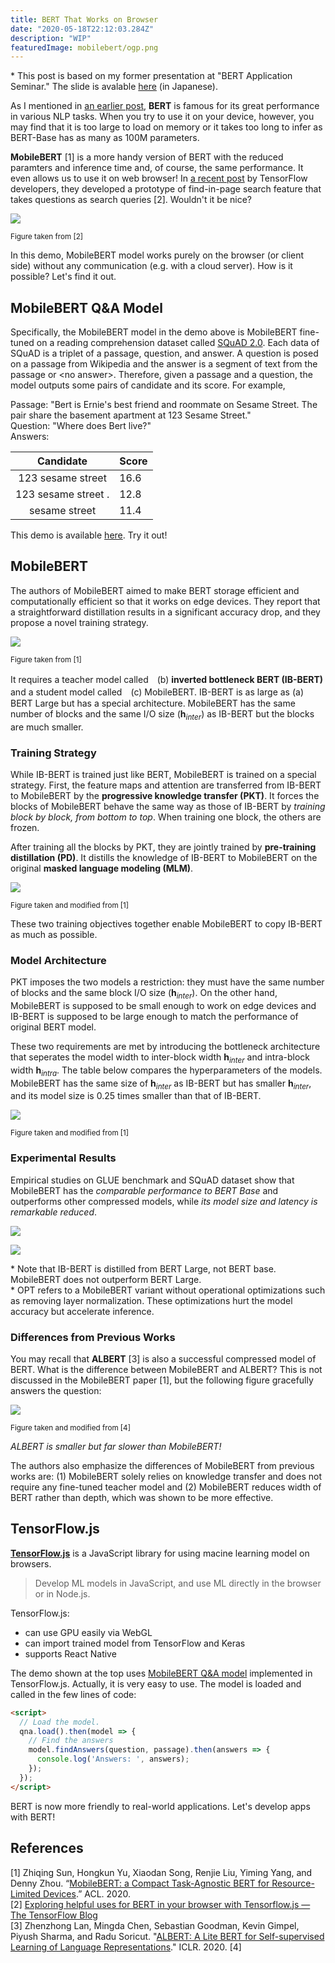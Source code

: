 ```yaml
---
title: BERT That Works on Browser
date: "2020-05-18T22:12:03.284Z"
description: "WIP"
featuredImage: mobilebert/ogp.png
---
```

\* This post is based on my former presentation at "BERT Application Seminar." The slide is avalable [here](https://www.slideshare.net/ShionHonda/bertmobileberttensorflowjs) (in Japanese).

As I mentioned in [an earlier post](https://hippocampus-garden.com/representation_learning/), **BERT** is famous for its great performance in various NLP tasks. When you try to use it on your device, however, you may find that it is too large to load on memory or it takes too long to infer as BERT-Base has as many as 100M parameters.

**MobileBERT** [1] is a more handy version of BERT with the reduced paramters and inference time and, of course, the same performance. It even allows us to use it on web browser! In [a recent post](https://blog.tensorflow.org/2020/03/exploring-helpful-uses-for-bert-in-your-browser-tensorflow-js.html) by TensorFlow developers, they developed a prototype of find-in-page search feature that takes questions as search queries [2]. Wouldn't it be nice?

![](googledemo.gif)

<small>Figure taken from [2]</small>

In this demo, MobileBERT model works purely on the browser (or client side) without any communication (e.g. with a cloud server). How is it possible? Let's find it out.

## MobileBERT Q&A Model
Specifically, the MobileBERT model in the demo above is MobileBERT fine-tuned on a reading comprehension dataset called [SQuAD 2.0](https://rajpurkar.github.io/SQuAD-explorer/). Each data of SQuAD is a triplet of a passage, question, and answer. A question is posed on a passage from Wikipedia and the answer is a segment of text from the passage or \<no answer\>. Therefore, given a passage and a question, the model outputs some pairs of candidate and its score. For example, 

Passage: "Bert is Ernie's best friend and roommate on Sesame Street. The pair share the basement apartment at 123 Sesame Street."  
Question: "Where does Bert live?"  
Answers:

|      Candidate      | Score |
| :-----------------: | :---- |
|  123 sesame street  | 16.6  |
| 123 sesame street . | 12.8  |
|    sesame street    | 11.4  |

This demo is available [here](https://storage.googleapis.com/tfjs-models/demos/mobilebert-qna/index.html). Try it out!

## MobileBERT
The authors of MobileBERT aimed to make BERT storage efficient and computationally efficient so that it works on edge devices. They report that a straightforward distillation results in a significant accuracy drop, and they propose a novel training strategy. 

![](2020-05-21-07-08-26.png)

<small>Figure taken from [1]</small>

It requires a teacher model called　(b) **inverted bottleneck BERT (IB-BERT)** and a student model called　(c) MobileBERT. IB-BERT is as large as (a) BERT Large but has a special architecture. MobileBERT has the same number of blocks and the same I/O size ($\boldsymbol{h}_{inter}$) as IB-BERT but the blocks are much smaller. 

### Training Strategy
While IB-BERT is trained just like BERT, MobileBERT is trained on a special strategy. First, the feature maps and attention are transferred from IB-BERT to MobileBERT by the **progressive knowledge transfer (PKT)**. It forces the blocks of MobileBERT behave the same way as those of IB-BERT by *training block by block, from bottom to top*. When training one block, the others are frozen.

After training all the blocks by PKT, they are jointly trained by **pre-training distillation (PD)**. It distills the knowledge of IB-BERT to MobileBERT on the original **masked language modeling (MLM)**.

![](2020-05-21-22-04-02.png)

<small>Figure taken and modified from [1]</small>

These two training objectives together enable MobileBERT to copy IB-BERT as much as possible.

### Model Architecture
PKT imposes the two models a restriction: they must have the same number of blocks and the same block I/O size ($\boldsymbol{h}_{inter}$). On the other hand, MobileBERT is supposed to be small enough to work on edge devices and IB-BERT is supposed to be large enough to match the performance of original BERT model. 

These two requirements are met by introducing the bottleneck architecture that seperates the model width to inter-block width $\boldsymbol{h}_{inter}$ and intra-block width $\boldsymbol{h}_{intra}$. The table below compares the hyperparameters of the models. MobileBERT has the same size of $\boldsymbol{h}_{inter}$ as IB-BERT but has smaller $\boldsymbol{h}_{inter}$, and its model size is 0.25 times smaller than that of IB-BERT.

![](2020-05-21-22-29-15.png)

<small>Figure taken and modified from [1]</small>

### Experimental Results
Empirical studies on GLUE benchmark and SQuAD dataset show that MobileBERT has the *comparable performance to BERT Base* and outperforms other compressed models, while *its model size and latency is remarkable reduced*.

![](2020-05-21-22-35-23.png)

![](2020-05-21-22-35-49.png)

\* Note that IB-BERT is distilled from BERT Large, not BERT base. MobileBERT does not outperform BERT Large.  
\* OPT refers to a MobileBERT variant without operational optimizations such as removing layer normalization. These optimizations hurt the model accuracy but accelerate inference.

### Differences from Previous Works
You may recall that **ALBERT** [3] is also a successful compressed model of BERT. What is the difference between MobileBERT and ALBERT? This is not discussed in the MobileBERT paper [1], but the following figure gracefully answers the question:

![](2020-05-21-22-57-10.png)

<small>Figure taken and modified from [4]</small>

*ALBERT is smaller but far slower than MobileBERT!*

The authors also emphasize the differences of MobileBERT from previous works are: (1) MobileBERT solely relies on knowledge transfer and does not require any fine-tuned teacher model and (2) MobileBERT reduces width of BERT rather than depth, which was shown to be more effective.

## TensorFlow.js
[**TensorFlow.js**](https://www.tensorflow.org/js) is a JavaScript library for using macine learning model on browsers. 

> Develop ML models in JavaScript, and use ML directly in the browser or in Node.js.

TensorFlow.js:
- can use GPU easily via WebGL
- can import trained model from TensorFlow and Keras
- supports React Native

The demo shown at the top uses [MobileBERT Q&A model](https://github.com/tensorflow/tfjs-models/tree/master/qna) implemented in TensorFlow.js. Actually, it is very easy to use. The model is loaded and called in the few lines of code:

```html
<script>
  // Load the model.
  qna.load().then(model => {
    // Find the answers
    model.findAnswers(question, passage).then(answers => {
      console.log('Answers: ', answers);
    });
  });
</script>
```

BERT is now more friendly to real-world applications. Let's develop apps with BERT!

## References
[1] Zhiqing Sun, Hongkun Yu, Xiaodan Song, Renjie Liu, Yiming Yang, and Denny Zhou. “[MobileBERT: a Compact Task-Agnostic BERT for Resource-Limited Devices](http://arxiv.org/abs/2004.02984).” ACL. 2020.  
[2] [Exploring helpful uses for BERT in your browser with Tensorflow.js — The TensorFlow Blog](https://blog.tensorflow.org/2020/03/exploring-helpful-uses-for-bert-in-your-browser-tensorflow-js.html)  
[3] Zhenzhong Lan, Mingda Chen, Sebastian Goodman, Kevin Gimpel, Piyush Sharma, and Radu Soricut. "[ALBERT: A Lite BERT for Self-supervised Learning of Language Representations](https://arxiv.org/abs/1909.11942)." ICLR. 2020.
[4] [](https://blog.tensorflow.org/2020/04/how-tensorflow-lite-helps-you-from-prototype-to-product.html)